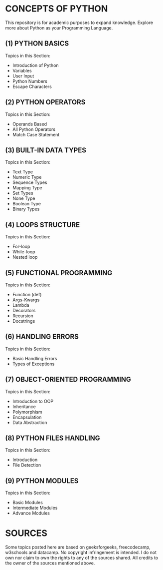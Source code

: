 # **CONCEPTS OF PYTHON**
This repository is for academic purposes to expand knowledge. Explore more about Python as your Programming Language.

## (1) PYTHON BASICS
Topics in this Section:
- Introduction of Python
- Variables
- User Input
- Python Numbers
- Escape Characters

## (2) PYTHON OPERATORS
Topics in this Section:
- Operands Based
- All Python Operators
- Match Case Statement

## (3) BUILT-IN DATA TYPES
Topics in this Section:
- Text Type
- Numeric Type
- Sequence Types
- Mapping Type
- Set Types
- None Type
- Boolean Type
- Binary Types

## (4) LOOPS STRUCTURE
Topics in this Section:
- For-loop
- While-loop
- Nested loop

## (5) FUNCTIONAL PROGRAMMING
Topics in this Section:
- Function (def)
- Args-Kwargs
- Lambda
- Decorators
- Recursion
- Docstrings

## (6) HANDLING ERRORS
Topics in this Section:
- Basic Handling Errors
- Types of Exceptions

## (7) OBJECT-ORIENTED PROGRAMMING
Topics in this Section:
- Introduction to OOP
- Inheritance
- Polymorphism
- Encapsulation
- Data Abstraction

## (8) PYTHON FILES HANDLING
Topics in this Section:
- Introduction
- File Detection

## (9) PYTHON MODULES
Topics in this Section:
- Basic Modules
- Intermediate Modules
- Advance Modules

# **SOURCES**
Some topics posted here are based on geeksforgeeks, freecodecamp, w3schools and datacamp. No copyright infringement is intended. I do not own nor claim to own the rights to any of the sources shared. All credits to the owner of the sources mentioned above.
